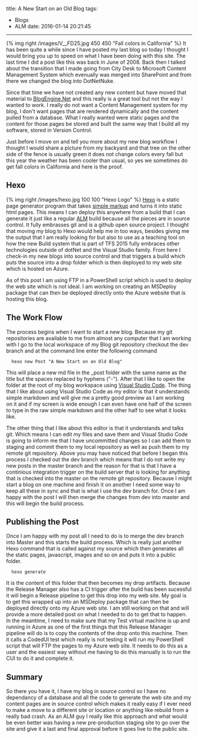 title: A New Start on an Old Blog
tags:
  - Blogs
  - ALM
date: 2016-01-14 20:21:45
---

{% img right /images/V__FD25.jpg 450 450 "Fall colors in California" %}
It has been quite a while since I have posted my last blog so today I thought I would bring you up to speed on what I have been doing with this site.  The last time I did a post like this was back in June of 2008.  Back then I talked about the transition that I made going from City Desk to Microsoft Content Management System which evenually was merged into SharePoint and from there we changed the blog into DotNetNuke.

Since that time we have not created any new content but have moved that material to [BlogEngine.Net](http://dotnetblogengine.net/) and this really is a great tool but not the way I wanted to work.  I really do not want a Content Management system for my blog, I don't want pages that are rendered dynamically and the content pulled from a database.  What I really wanted were static pages and the content for those pages be stored and built the same way that I build all my software, stored in Version Control.

Just before I move on and tell you more about my new blog workflow I thought I would share a picture from my backyard and that tree on the other side of the fence is usually green it does not change colors every fall but this year the weather has been cooler than usual, so yes we sometimes do get fall colors in California and here is the proof.

## Hexo

{% img right /images/hexo.jpg 100 100 "Hexo Logo" %}
[Hexo](https://hexo.io/) is a static page generator program that takes [simple markup](https://github.com/adam-p/markdown-here/wiki/Markdown-Cheatsheet) and turns it into static html pages.  This means I can deploy this anywhere from a build that I can generate it just like a regular [ALM](https://en.wikipedia.org/wiki/Application_lifecycle_management) build because all the pieces are in source control.  It fully embrasses git and is a github open source project.  I thought that moving my blog to Hexo would help me in too ways, besides giving me the output that I am really looking for but also to use as a teaching tool on how the new Build system that is part of TFS 2015 fully embraces other technologies outside of dotNet and the Visual Studio family.  From here I check-in my new blogs into source control and that triggers a build which puts the source into a drop folder which is then deployed to my web site which is hosted on Azure.

As of this post I am using FTP in a PowerShell script which is used to deploy the web site which is not ideal.  I am working on creating an MSDeploy package that can then be deployed directly onto the Azure website that is hosting this blog.

## The Work Flow

The process begins when I want to start a new blog.  Because my git repositories are available to me from almost any computer that I am working with I go to the local workspace of my Blog git repository checkout the dev branch and at the command line enter the following command
```
  hexo new Post "A New Start on an Old Blog"
```
This will place a new md file in the _post folder with the same name as the title but the spaces replaced by hyphens ("-").  After that I like to open the folder at the root of my blog workspace using [Visual Studio Code](https://code.visualstudio.com/).  The thing that I like about using Visual Studio Code as my editor is that it understands simple markdown and will give me a pretty good preview as I am working on it and if my screen is wide enough I can even have one half of the screen to type in the raw simple markdown and the other half to see what it looks like.

The other thing that I like about this editor is that it understands and talks git.  Which means I can edit my files and save them and Visual Studio Code is going to inform me that I have uncommitted changes so I can add them to staging and commit them to my local repository as well as push them to my remote git repository.  Above you may have noticed that before I began this process I checked out the dev branch which means that I do not write my new posts in the master branch and the reason for that is that I have a continious integration trigger on the build server that is looking for anything that is checked into the master on the remote git repository.  Because I might start a blog on one machine and finish it on another I need some way to keep all these in sync and that is what I use the dev branch for.  Once I am happy with the post I will then merge the changes from dev into master and this will begin the build process.

## Publishing the Post

Once I am happy with my post all I need to do is to merge the dev branch into Master and this starts the build process.  Which is really just another Hexo command that is called against my source which then generates all the static pages, javascript, images and so on and puts it into a public folder.
```
  hexo generate
```
It is the content of this folder that then becomes my drop artifacts.  Because the Release Manager also has a CI trigger after the build has been sucessful it will begin a Release pipeline to get this drop into my web site.  My goal is to get this wrapped up into an MSDeploy package that can then be deployed directly onto my Azure web site.  I am still working on that and will provide a more detailed post on what I needed to do to get that to happen.  In the meantime, I need to make sure that my Test virtual machine is up and running in Azure as one of the first things that this Release Manager pipeline will do is to copy the contents of the drop onto this machine.  Then it calls a CodedUI test which really is not testing it will run my PowerShell script that will FTP the pages to my Azure web site.  It needs to do this as a user and the easiest way without me having to do this manually is to run the CUI to do it and complete it.

## Summary

So there you have it, I have my blog in source control so I have no dependancy of a database and all the code to generate the web site and my content pages are in source control which makes it really easy if I ever need to make a move to a different site or location or anything like rebuild from a really bad crash.  As an ALM guy I really like this approach and what would be even better was having a new pre-production staging site to go over the site and give it a last and final approval before it goes live to the public site.